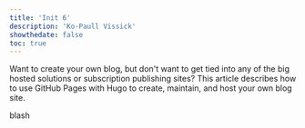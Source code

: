 ```yaml
---
title: 'Init 6'
description: 'Ko-Paull Vissick'
showthedate: false
toc: true
---
```


Want to create your own blog, but don't want to get tied into any of the big hosted solutions or subscription publishing sites? This article describes how to use GitHub Pages with Hugo to create, maintain, and host your own blog site.
<!--more-->
blash
